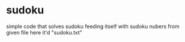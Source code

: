 # sudoku
simple code that solves sudoku feeding itself with sudoku nubers from given file
here it'd "sudoku.txt"
